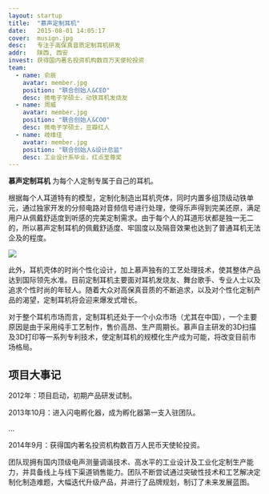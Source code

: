 ```yaml
---
layout: startup
title:  "慕声定制耳机"
date:   2015-08-01 14:05:17
cover:	musign.jpg
desc:	专注于高保真音质定制耳机研发
addr:	陕西, 西安
invest:	获得国内著名投资机构数百万天使轮投资
team:	
  - name: 俞辰
    avatar: member.jpg
    position: "联合创始人&CEO"
    desc: 微电子学硕士，动铁耳机发烧友
  - name: 周威
    avatar: member.jpg
    position: "联合创始人&COO"
    desc: 微电子学硕士，豆瓣红人
  - name: 岐维佳
    avatar: member.jpg
    position: "联合创始人&设计总监"
    desc: 工业设计系毕业，红点至尊奖
---
```


**慕声定制耳机** 为每个人定制专属于自己的耳机。

根据每个人耳道特有的模型，定制化制造出耳机壳体，同时内置多组顶级动铁单元，通过独家开发的分频电路对音频信号进行处理，使得乐声得到完美还原，满足用户从佩戴舒适度到听感的完美定制需求。由于每个人的耳道形状都是独一无二的，所以慕声定制耳机的佩戴舒适度、牢固度以及隔音效果也达到了普通耳机无法企及的程度。

![](http://7xkw3c.com1.z0.glb.clouddn.com/upload/musign-2.png)

此外，耳机壳体的时尚个性化设计，加上慕声独有的工艺处理技术，使其整体产品达到国际领先水准。目前定制耳机主要面对耳机发烧友、舞台歌手、专业人士以及追求个性时尚的年轻人。随着大众对高保真音质的不断追求，以及对个性化定制产品的渴望，定制耳机将会迎来爆发式增长。

对于整个耳机市场而言，定制耳机还处于一个小众市场（尤其在中国），一个主要原因是由于采用纯手工艺制作，售价高昂、生产周期长。慕声自主研发的3D扫描及3D打印等一系列专利技术，使定制耳机的规模化生产成为可能，将改变目前市场格局。

## 项目大事记

2012年：项目启动，初期产品研发试制。

2013年10月：进入闪电孵化器，成为孵化器第一支入驻团队。

...

2014年9月：获得国内著名投资机构数百万人民币天使轮投资。

团队现拥有国内顶级电声测量调谐技术、高水平的工业设计及工业化定制生产能力，并具备线上与线下渠道销售能力。团队不断尝试通过突破性技术和工艺解决定制化制造难题，大幅迭代升级产品，并进行了品牌规划，制订了未来发展蓝图。